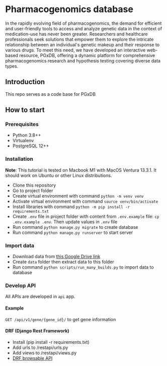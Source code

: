 # Pharmacogenomics database
In the rapidly evolving field of pharmacogenomics, the demand for efficient and user-friendly tools to access and analyze genetic data in the context of medication-use has never been greater. Researchers and healthcare professionals seek solutions that empower them to explore the intricate relationship between an individual's genetic makeup and their response to various drugs. To meet this need, we have developed an interactive web-based resource, PGxDB, offering a dynamic platform for comprehensive pharmacogenomics research and hypothesis testing covering diverse data types. 
## Introduction
This repo serves as a code base for PGxDB
## How to start
### Prerequisites
* Python 3.8++
* Virtualenv
* PostgreSQL 12++
### Installation
**Note**: This tutorial is tested on Macbook M1 with MacOS Ventura 13.3.1. It should work on Ubuntu or other Linux distributions.
* Clone this repository
* Go to project folder
* Create virtual environment with command `python -m venv venv`
* Activate virtual environment with command `source venv/bin/activate`
* Install libraries with command `python -m pip install -r requirements.txt`
* Create `.env` file in project folder with content from `.env.example` file: `cp .env.example .env`. Then update values in `.env` file
* Run command `python manage.py migrate` to create database
* Run command `python manage.py runserver` to start server

### Import data
* Download data from [this Google Drive link](https://drive.google.com/file/d/1atLQWvx2kSH_iF5ueNi1ZBcoIfxHT2z-/view?usp=sharing)
* Create `data` folder then extract data to this folder
* Run command `python scripts/run_many_builds.py` to import data to database

### Develop API
All APIs are developed in `api` app.

#### Example
`GET /api/v1/gene/{gene_id}/` to get gene information

#### DRF (Django Rest Framework)
* Install (pip install -r requirements.txt)
* Add urls to /restapi/urls.py
* Add views to /restapi/views.py
* [DRF browsable API](https://www.django-rest-framework.org/topics/browsable-api/)